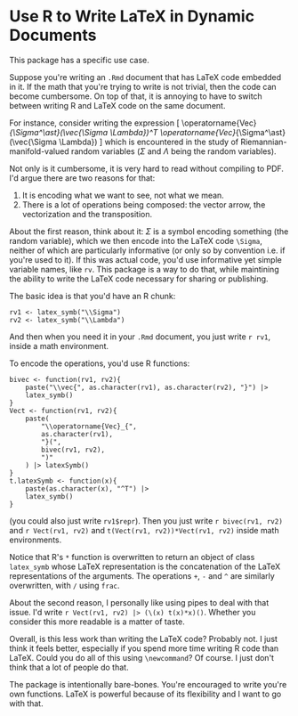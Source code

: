 # Use R to Write LaTeX in Dynamic Documents

This package has a specific use case. 

Suppose you're writing an `.Rmd` document that has LaTeX code embedded in it. 
If the math that you're trying to write is not trivial, then the code can become cumbersome. 
On top of that, it is annoying to have to switch between writing R and LaTeX code on the same document.

For instance, consider writing the expression 
    \[
        \operatorname{Vec}_{\Sigma^\ast}(\vec{\Sigma \Lambda})^T \operatorname{Vec}_{\Sigma^\ast}(\vec{\Sigma \Lambda})
    \]
which is encountered in the study of Riemannian-manifold-valued random variables ($\Sigma$ and $\Lambda$ being the random variables).

Not only is it cumbersome, it is very hard to read without compiling to PDF. I'd argue there are two reasons for that:
1. It is encoding what we want to see, not what we mean. 
2. There is a lot of operations being composed: the vector arrow, the vectorization and the transposition.

About the first reason, think about it: $\Sigma$ is a symbol encoding something (the random variable), which we then encode into the LaTeX code `\Sigma`, neither of which are particularly informative (or only so by convention i.e. if you're used to it). 
If this was actual code, you'd use informative yet simple variable names, like `rv`. 
This package is a way to do that, while maintining the ability to write the LaTeX code necessary for sharing or publishing. 

The basic idea is that you'd have an R chunk:
```{r}
rv1 <- latex_symb("\\Sigma")
rv2 <- latex_symb("\\Lambda")
```
And then when you need it in your `.Rmd` document, you just write `r rv1`, inside a math environment.

To encode the operations, you'd use R functions:
```{r}
bivec <- function(rv1, rv2){
    paste("\\vec{", as.character(rv1), as.character(rv2), "}") |>
    latex_symb()
}
Vect <- function(rv1, rv2){
    paste(
        "\\operatorname{Vec}_{", 
        as.character(rv1), 
        "}(",
        bivec(rv1, rv2),
        ")"
    ) |> latexSymb()
} 
t.latexSymb <- function(x){
    paste(as.character(x), "^T") |>
    latex_symb()
}
```
(you could also just write `rv1$repr`). 
Then you just write `r bivec(rv1, rv2)` and `r Vect(rv1, rv2)` and 
`t(Vect(rv1, rv2))*Vect(rv1, rv2)` inside math environments.

Notice that R's `*` function is overwritten to return an object of class `latex_symb` whose LaTeX representation is the concatenation of the LaTeX representations of the arguments. The operations `+`, `-` and `^` are similarly overwritten, with `/` using `frac`. 

About the second reason, I personally like using pipes to deal with that issue. 
I'd write `r Vect(rv1, rv2) |> (\(x) t(x)*x)()`. 
Whether you consider this more readable is a matter of taste. 

Overall, is this less work than writing the LaTeX code? 
Probably not. 
I just think it feels better, especially if you spend more time writing R code than LaTeX. 
Could you do all of this using `\newcommand`? 
Of course. 
I just don't think that a lot of people do that. 

The package is intentionally bare-bones. 
You're encouraged to write you're own functions. 
LaTeX is powerful because of its flexibility and I want to go with that. 









